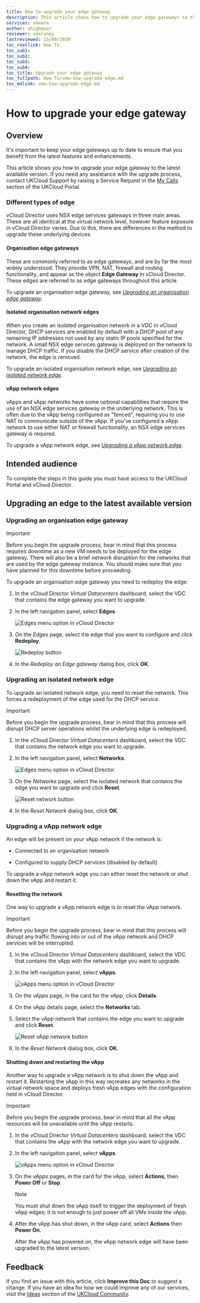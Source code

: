 ```yaml
---
title: How to upgrade your edge gateway
description: This article shows how to upgrade your edge gateways to the latest version
services: vmware
author: shighmoor
reviewer: sdelaney
lastreviewed: 15/09/2020
toc_rootlink: How To
toc_sub1: 
toc_sub2:
toc_sub3:
toc_sub4:
toc_title: Upgrade your edge gateway
toc_fullpath: How To/vmw-how-upgrade-edge.md
toc_mdlink: vmw-how-upgrade-edge.md
---
```


# How to upgrade your edge gateway

## Overview

It's important to keep your edge gateways up to date to ensure that you benefit from the latest features and enhancements.

This article shows you how to upgrade your edge gateway to the latest available version. If you need any assistance with the upgrade process, contact UKCloud Support by raising a Service Request in the [My Calls](https://portal.skyscapecloud.com/support/ivanti) section of the UKCloud Portal.

### Different types of edge

vCloud Director uses NSX edge services gateways in three main areas. These are all identical at the virtual network level, however feature exposure in vCloud Director varies. Due to this, there are differences in the method to upgrade these underlying devices.

#### Organisation edge gateways

These are commonly referred to as edge gateways, and are by far the most widely understood. They provide VPN, NAT, firewall and routing functionality, and appear as the object **Edge Gateway** in vCloud Director. These edges are referred to as edge gateways throughout this article.

To upgrade an organisation edge gateway, see [*Upgrading an organisation edge gateway*](#upgrading-an-organisation-edge-gateway).

#### Isolated organisation network edges

When you create an isolated organisation network in a VDC in vCloud Director, DHCP services are enabled by default with a DHCP pool of any remaining IP addresses not used by any static IP pools specified for the network. A small NSX edge services gateway is deployed on the network to manage DHCP traffic. If you disable the DHCP service after creation of the network, the edge is removed.

To upgrade an isolated organisation network edge, see [*Upgrading an isolated network edge*](#upgrading-an-isolated-network-edge).

#### vApp network edges

vApps and vApp networks have some optional capabilities that require the use of an NSX edge services gateway in the underlying network. This is often due to the vApp being configured as "fenced", requiring you to use NAT to communicate outside of the vApp. If you've configured a vApp network to use either NAT or firewall functionality, an NSX edge services gateway is required.

To upgrade a vApp network edge, see [*Upgrading a vApp network edge*](#upgrading-a-vapp-network-edge).

## Intended audience

To complete the steps in this guide you must have access to the UKCloud Portal and vCloud Director.

## Upgrading an edge to the latest available version

### Upgrading an organisation edge gateway

> [!IMPORTANT]
> Before you begin the upgrade process, bear in mind that this process requires downtime as a new VM needs to be deployed for the edge gateway. There will also be a brief network disruption for the networks that are used by the edge gateway instance. You should make sure that you have planned for this downtime before proceeding.

To upgrade an organisation edge gateway you need to redeploy the edge:

1. In the vCloud Director *Virtual Datacenters* dashboard, select the VDC that contains the edge gateway you want to upgrade.

2. In the left navigation panel, select **Edges**.

    ![Edges menu option in vCloud Director](images/vmw-vcd-mnu-edges.png)

3. On the *Edges* page, select the edge that you want to configure and click **Redeploy**.

    ![Redeploy button](images/vmw-vcd-btn-redeploy.png)

4. In the *Redeploy an Edge gateway* dialog box, click **OK**.

### Upgrading an isolated network edge

To upgrade an isolated network edge, you need to reset the network. This forces a redeployment of the edge used for the DHCP service.

> [!IMPORTANT]
> Before you begin the upgrade process, bear in mind that this process will disrupt DHCP server operations whilst the underlying edge is redeployed.

1. In the vCloud Director *Virtual Datacenters* dashboard, select the VDC that contains the network edge you want to upgrade.

2. In the left navigation panel, select **Networks**.

    ![Edges menu option in vCloud Director](images/vmw-vcd-tab-networks.png)

3. On the *Networks* page, select the isolated network that contains the edge you want to upgrade and click **Reset**.

    ![Reset network button](images/vmw-vcd-btn-reset-network.png)

4. In the *Reset Network* dialog box, click **OK**.

### Upgrading a vApp network edge

An edge will be present on your vApp network if the network is:

- Connected to an organisation network

- Configured to supply DHCP services (disabled by default)

To upgrade a vApp network edge you can either reset the network or shut down the vApp and restart it.

#### Resetting the network

One way to upgrade a vApp network edge is to reset the vApp network.

>[!IMPORTANT]
> Before you begin the upgrade process, bear in mind that this process will disrupt any traffic flowing into or out of the vApp network and DHCP services will be interrupted.

1. In the vCloud Director *Virtual Datacenters* dashboard, select the VDC that contains the vApp with the network edge you want to upgrade.

2. In the left navigation panel, select **vApps**.

    ![vApps menu option in vCloud Director](images/vmw-vcd-tab-vapps.png)

3. On the *vApps* page, in the card for the vApp, click **Details**.

4. On the vApp details page, select the **Networks** tab.

5. Select the vApp network that contains the edge you want to upgrade and click **Reset**.

    ![Reset vApp network button](images/vmw-vcd-btn-reset-vaap-network.png)

6. In the *Reset Network* dialog box, click **OK**.

#### Shutting down and restarting the vApp

Another way to upgrade a vApp network is to shut down the vApp and restart it. Restarting the vApp in this way recreates any networks in the virtual network space and deploys fresh vApp edges with the configuration held in vCloud Director.

>[!IMPORTANT]
> Before you begin the upgrade process, bear in mind that all the vApp resources will be unavailable until the vApp restarts.

1. In the vCloud Director *Virtual Datacenters* dashboard, select the VDC that contains the vApp with the network edge you want to upgrade.

2. In the left navigation panel, select **vApps**.

    ![vApps menu option in vCloud Director](images/vmw-vcd-tab-vapps.png)

3. On the *vApps* pages, in the card for the vApp, select **Actions**, then **Power Off** or **Stop**.

    > [!NOTE]
    > You must shut down the vApp itself to trigger the deployment of fresh vApp edges; it is not enough to just power off all VMs inside the vApp.

4. After the vApp has shut down, in the vApp card, select **Actions** then **Power On**.

    After the vApp has powered on, the vApp network edge will have been upgraded to the latest version.

## Feedback

If you find an issue with this article, click **Improve this Doc** to suggest a change. If you have an idea for how we could improve any of our services, visit the [Ideas](https://community.ukcloud.com/ideas) section of the [UKCloud Community](https://community.ukcloud.com).

